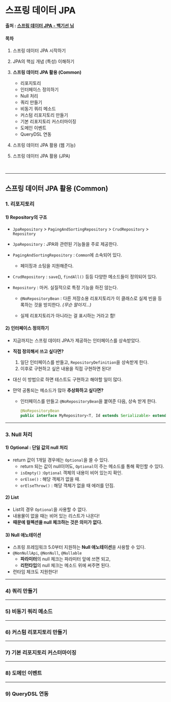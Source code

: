 # 스프링 데이터 JPA

**출처 : [스프링 데이터 JPA - 백기선 님](https://www.inflearn.com/course/%EC%8A%A4%ED%94%84%EB%A7%81-%EB%8D%B0%EC%9D%B4%ED%84%B0-jpa/)**

#### 목차

1. 스프링 데이터 JPA 시작하기

2. JPA의 핵심 개념 (특성) 이해하기

3. **스프링 데이터 JPA 활용 (Common)**

   - 리포지토리
   - 인터페이스 정의하기
   - Null 처리
   - 쿼리 만들기
   - 비동기 쿼리 메소드
   - 커스텀 리포지토리 만들기
   - 기본 리포지토리 커스터마이징
   - 도메인 이벤트
   - QueryDSL 연동

4. 스프링 데이터 JPA 활용 (웹 기능)

5. 스프링 데이터 JPA 활용 (JPA)

  ​    

___

## 스프링 데이터 JPA 활용 (Common)

### 1. 리포지토리

#### 1) Repository의 구조

- `JpaRepository` > `PagingAndSortingRepository` > `CrudRepository` > `Repository`
- `JpaRepository` : JPA와 관련된 기능들을 주로 제공한다.
- `PagingAndSortingRepository` : `Common`에 소속되어 있다. 
  - 페이징과 소팅을 지원해준다.
- `CrudRepository` : `save`(), `findAll()` 등등 다양한 메소드들이 정의되어 있다.

- `Repository` : 마커. 실질적으로 특정 기능을 하진 않는다.

  - `@NoRepositoryBean` : 다른 저장소용 리포지토리가 이 클래스로 실제 빈을 등록하는 것을 방지한다. *(무슨 말이지...)*

  - 실제 리포지토리가 아니라는 걸 표시하는 거라고 함!



#### 2) 인터페이스 정의하기

- 지금까지는 스프링 데이터 JPA가 제공하는 인터페이스를 상속받았다.

- **직접 정의해서 쓰고 싶다면?**

  1. 일단 인터페이스를 반들고, `RepositoryDefinition`을 상속받게 한다.
  2. 이후로 구현하고 싶은 내용을 직접 구현하면 된다!

-  대신 이 방법으로 하면 테스트도 구현하고 해야할 일이 많다.

- 먄약 공통되는 메소드가 많아 **추상화하고 싶다면?**

  - 인터페이스를 만들고 `@NoRepositoryBean`을 붙여준 다음,  상속 받게 한다.

    ```java
    @NoRepositoryBean
    public interface MyRepository<T, Id extends Serializable> extends Repository<T, Id> {}
    ```

    

___

### 3. Null 처리

#### 1) Optional : 단일 값의 null 처리

- return 값이 1개일 경우에는 `Optional`을 쓸 수 있다.
  - return 되는 값이 null이어도, `Optional`이 주는 메소드를 통해 확인할 수 있다.
  - `isEmpty()` :`Optional` 객체의 내용이 비어 있는지 확인.
  - `orElse()` : 해당 객체가 없을 때.
  - `orElseThrow()` : 해당 객체가 없을 때 에러를 던짐.



#### 2) List

- List의 경우 `Optional`을 사용할 수 없다.
- 내용물이 없을 때는 비어 있는 리스트가 나온다!
- **때문에 컬렉션을 null 체크하는 것은 의미가 없다.**



#### 3) Null 애노테이션

- 스프링 프레임워크 5.0부터 지원하는 **Null 애노테이션**을 사용할 수 있다.
- `@NonNullApi`, `@NonNull`, `@Nullable`
  - **파라미터**의 null 체크는 파라미터 앞에 쓰면 되고,
  - **리턴타입**의 null 체크는 메소드 위에 써주면 된다.
- 런타임 체크도 지원한다!

___

### 4) 쿼리 만들기



___

### 5) 비동기 쿼리 메소드



___

### 6) 커스텀 리포지토리 만들기



___

### 7) 기본 리포지토리 커스터마이징



___

### 8) 도메인 이벤트



___

### 9) QueryDSL 연동